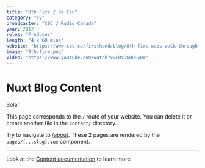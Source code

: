 ```yaml
---
title: "8th Fire / 8e Feu"
category: "TV"
broadcaster: "CBC / Radio-Canada"
year: 2012
roles: "Producer"
length: "4 x 60 mins"
website: "https://www.cbc.ca/firsthand/blog/8th-fire-wabs-walk-through-history"
image: "8th-fire.png"
video: "https://www.youtube.com/watch?v=FDYDGOOHvU4"
---
```


# Nuxt Blog Content

Solar

This page corresponds to the `/` route of your website. You can delete it or create another file in the `content/` directory.

Try to navigate to [/about](/about). These 2 pages are rendered by the `pages/[...slug].vue` component.

---

Look at the [Content documentation](https://content.nuxtjs.org/) to learn more.
